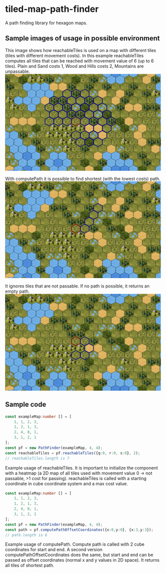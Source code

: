 # tiled-map-path-finder
A path finding library for hexagon maps.

## Sample images of usage in possible environment

This image shows how reachableTiles is used on a map with different tiles (tiles with different movement costs). In this example reachableTiles computes all tiles that can be reached with movement value of 6 (up to 6 tiles). Plain and Sand costs 1, Wood and Hills costs 2, Mountains are unpassable.
![Alt text](example_images/reachableTiles.png?raw=true "Reachable Tiles example")

With computePath it is possible to find shortest (with the lowest costs) path.
![Alt text](example_images/computePath.png?raw=true "Compute Path example")

It ignores tiles that are not passable. If no path is possible, it returns an empty path.
![Alt text](example_images/computePath2.png?raw=true "Different Compute Path example")

## Sample code

```typescript
const exampleMap:number [] = [
    1, 1, 2, 3,
    1, 2, 1, 3,
    2, 4, 8, 1,
    3, 1, 2, 1
];
const pf = new PathFinder(exampleMap, 4, 4);
const reachableTiles = pf.reachableTiles({q:0, r:0, s:0}, 2);
// reachableTiles.length is 7
```

Example usage of reachableTiles. It is important to initialize the component with a heatmap (a 2D map of all tiles used with movement value 0 -> not passable, >1 cost for passing). reachableTiles is called with a starting coordinate in cube coordinate system and a max cost value.

```typescript
const exampleMap:number [] = [
    1, 1, 2, 3,
    1, 2, 1, 3,
    2, 4, 8, 1,
    3, 1, 2, 1
];
const pf = new PathFinder(exampleMap, 4, 4);
const path = pf.computePathOffsetCoordinates({x:0,y:0}, {x:3,y:3});
// path.length is 6
```

Example usage of computePath. Compute path is called with 2 cube coordinates for start and end. A second version computePathOffsetCoordinates does the same, but start and end can be passed as offset coordinates (normal x and y values in 2D space). It returns all tiles of shortest path.